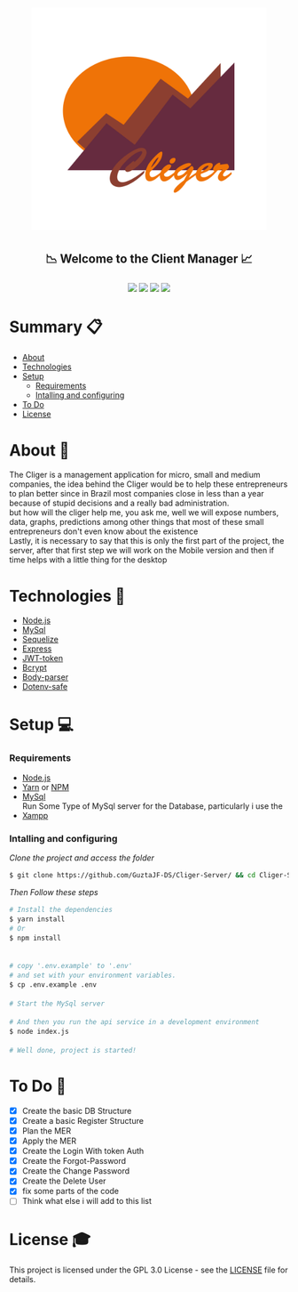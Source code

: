 <h1 align="center"><h1 align="center"><img src="src/assets/Cliger_Logo.png" height="400"></h1></h1>
<h2 align="center">📉 Welcome to the Client Manager 📈</h2>
<h3 align="center"><img src="https://img.shields.io/github/issues/GuztaJF-DS/Cliger-Server"/> <img src="https://img.shields.io/github/stars/GuztaJF-DS/Cliger-Server"/> <img src="https://img.shields.io/github/license/GuztaJF-DS/Cliger-Server"/>  <img src="https://img.shields.io/twitter/url?style=social&url=https%3A%2F%2Ftwitter.com%2FIGotaMellowship"/></h3>


# Summary 📋

<!--ts-->
   * [About](#about)
   * [Technologies](#technologies)
   * [Setup](#setup)
      * [Requirements](#requirements)
      * [Intalling and configuring](#intalling-and-configuring)
   * [To Do](#to-do)
   * [License](#license)
<!--te-->

# About 👀

The Cliger is a management application for micro, small and medium companies, the idea behind the Cliger would be to help these entrepreneurs to plan better since in Brazil most companies close in less than a year because of stupid decisions and a really bad administration.<br>
but how will the cliger help me, you ask me, well we will expose numbers, data, graphs, predictions among other things that most of these small entrepreneurs  don't even know about the existence<br>
Lastly, it is necessary to say that this is only the first part of the project, the server, after that first step we will work on the Mobile version and then if time helps with a little thing for the desktop

# Technologies 🚀

- [Node.js ](https://nodejs.org/en/)
- [MySql](https://www.mysql.com/)
- [Sequelize](https://sequelize.org/)
- [Express](https://expressjs.com/pt-br/)
- [JWT-token](https://jwt.io/)
- [Bcrypt](https://github.com/kelektiv/node.bcrypt.js/)
- [Body-parser](https://github.com/expressjs/body-parser)
- [Dotenv-safe](https://github.com/rolodato/dotenv-safe)

# Setup 💻
### Requirements

- [Node.js](https://nodejs.org/en/)
- [Yarn](https://classic.yarnpkg.com/) or [NPM](https://www.npmjs.com/)
- [MySql](https://www.mysql.com/)
<br>Run Some Type of MySql server for the Database, particularly i use the
- [Xampp](https://www.apachefriends.org/pt_br/index.html)

### Intalling and configuring

*Clone the project and access the folder*

```bash
$ git clone https://github.com/GuztaJF-DS/Cliger-Server/ && cd Cliger-Server
```
*Then Follow these steps*

```bash
# Install the dependencies
$ yarn install
# Or
$ npm install


# copy '.env.example' to '.env'
# and set with your environment variables.
$ cp .env.example .env

# Start the MySql server

# And then you run the api service in a development environment
$ node index.js

# Well done, project is started!
```

# To Do 📝

- [X] Create the basic DB Structure
- [X] Create a basic Register Structure
- [X] Plan the MER
- [X] Apply the MER
- [X] Create the Login With token Auth
- [X] Create the Forgot-Password
- [X] Create the Change Password
- [X] Create the Delete User
- [X] fix some parts of the code
- [ ] Think what else i will add to this list

# License 🎓

This project is licensed under the GPL 3.0 License - see the [LICENSE](LICENSE) file for details.
